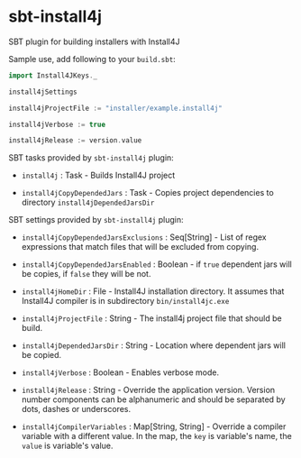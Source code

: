 sbt-install4j
=============

SBT plugin for building installers with Install4J


Sample use, add following to your `build.sbt`:

```scala
import Install4JKeys._

install4jSettings

install4jProjectFile := "installer/example.install4j"

install4jVerbose := true

install4jRelease := version.value
```

SBT tasks provided by  `sbt-install4j` plugin:

* `install4j` : Task - 
  Builds Install4J project

* `install4jCopyDependedJars` : Task - 
  Copies project dependencies to directory `install4jDependedJarsDir`
  

SBT settings provided by  `sbt-install4j` plugin:

* `install4jCopyDependedJarsExclusions` : Seq[String] - 
  List of regex expressions that match files that will be excluded from copying.

* `install4jCopyDependedJarsEnabled` : Boolean -
   if `true` dependent jars will be copies, if `false` they will be not.

* `install4jHomeDir` : File -
  Install4J installation directory. It assumes that Install4J compiler is in subdirectory `bin/install4jc.exe`

* `install4jProjectFile` : String - The install4j project file that should be build.

* `install4jDependedJarsDir` : String -
  Location where dependent jars will be copied.

* `install4jVerbose` : Boolean -
  Enables verbose mode.

* `install4jRelease` : String -
  Override the application version. 
  Version number components can be alphanumeric and should be separated by dots, dashes or underscores.

* `install4jCompilerVariables` : Map[String, String] -
  Override a compiler variable with a different value.
  In the map, the `key` is variable's name, the `value` is variable's value.


